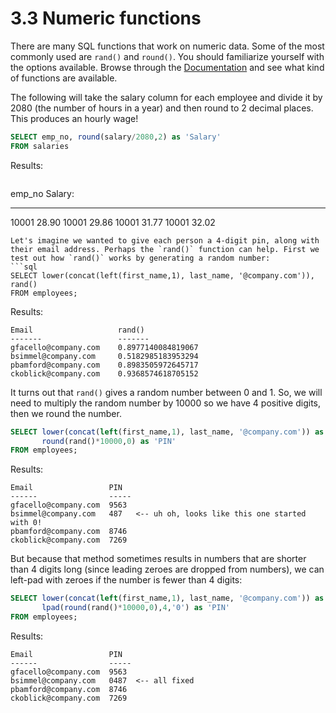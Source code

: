 # 3.3 Numeric functions
There are many SQL functions that work on numeric data. Some of the most commonly used are ```rand()``` and ```round()```. You should familiarize yourself with the options available. Browse through the [Documentation](https://dev.mysql.com/doc/refman/5.7/en/numeric-functions.html) and see what kind of functions are available.

The following will take the salary column for each employee and divide it by 2080 (the number of hours in a year) and then round to 2 decimal places. This produces an hourly wage! 
```sql
SELECT emp_no, round(salary/2080,2) as 'Salary'
FROM salaries
```
Results:
```
```
emp_no  Salary:
------  ------
10001   28.90
10001   29.86
10001   31.77
10001   32.02
```
Let's imagine we wanted to give each person a 4-digit pin, along with their email address. Perhaps the `rand()` function can help. First we test out how `rand()` works by generating a random number:
```sql
SELECT lower(concat(left(first_name,1), last_name, '@company.com')), rand() 
FROM employees;
```
Results:
```
Email                   rand()
-------                 -------
gfacello@company.com    0.8977140084819067
bsimmel@company.com     0.5182985183953294
pbamford@company.com    0.8983505972645717
ckoblick@company.com    0.9368574618705152
```
It turns out that `rand()` gives a random number between 0 and 1. So, we will need to multiply the random number by 10000 so we have 4 positive digits, then we round the number.
```sql
SELECT lower(concat(left(first_name,1), last_name, '@company.com')) as 'Email', 
       round(rand()*10000,0) as 'PIN'
FROM employees;
```
Results:
```
Email                 PIN
------                -----
gfacello@company.com  9563
bsimmel@company.com   487   <-- uh oh, looks like this one started with 0!
pbamford@company.com  8746
ckoblick@company.com  7269
```
But because that method sometimes results in numbers that are shorter than 4 digits long (since leading zeroes are dropped from numbers), we can left-pad with zeroes if the number is fewer than 4 digits:
```sql
SELECT lower(concat(left(first_name,1), last_name, '@company.com')) as 'Email', 
       lpad(round(rand()*10000,0),4,'0') as 'PIN' 
FROM employees;
```
Results:
```
Email                 PIN
------                -----
gfacello@company.com  9563
bsimmel@company.com   0487  <-- all fixed
pbamford@company.com  8746
ckoblick@company.com  7269
```
